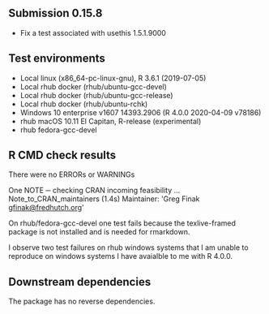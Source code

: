 ## Submission 0.15.8
* Fix a test associated with usethis 1.5.1.9000


## Test environments
* Local linux (x86_64-pc-linux-gnu), R 3.6.1  (2019-07-05)
* Local rhub docker (rhub/ubuntu-gcc-devel)
* Local rhub docker (rhub/ubuntu-gcc-release)
* Local rhub docker (rhub/ubuntu-rchk)
* Windows 10 enterprise v1607 14393.2906 (R 4.0.0 2020-04-09 v78186)
* rhub macOS 10.11 El Capitan, R-release (experimental)
* rhub fedora-gcc-devel

## R CMD check results

There were no ERRORs or WARNINGs

One NOTE
─  checking CRAN incoming feasibility ... Note_to_CRAN_maintainers (1.4s)
   Maintainer: 'Greg Finak <gfinak@fredhutch.org>'

On rhub/fedora-gcc-devel one test fails because the texlive-framed package is not installed and is needed for rmarkdown.

I observe two test failures on rhub windows systems that I am unable to reproduce on windows systems I have avaialble to me with R 4.0.0. 

## Downstream dependencies

The package has no reverse dependencies.
